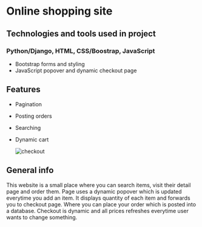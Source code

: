 # Online shopping site

## Technologies and tools used in project
### Python/Django, HTML, CSS/Boostrap, JavaScript
- Bootstrap forms and styling
- JavaScript popover and dynamic checkout page

## Features
- Pagination
- Posting orders
- Searching
- Dynamic cart

  ![checkout](https://github.com/SkowronPiotr/ecom/assets/152208900/a5eafd89-026c-4979-8bc6-78b90f1a9d1c)

## General info

This website is a small place where you can search items, visit their detail page and order them. Page uses a dynamic popover which is updated everytime you add an item. It displays quantity of each item and forwards you to checkout page. Where you can place your order which is posted into a database. Checkout is dynamic and all prices refreshes everytime user wants to change something.

